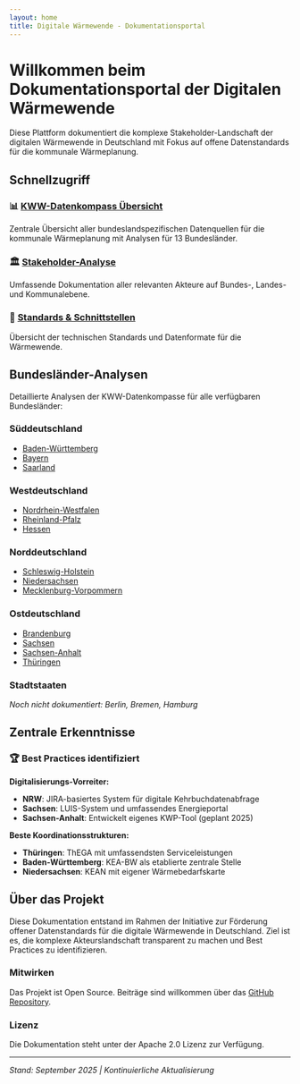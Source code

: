 ```yaml
---
layout: home
title: Digitale Wärmewende - Dokumentationsportal
---
```


# Willkommen beim Dokumentationsportal der Digitalen Wärmewende

Diese Plattform dokumentiert die komplexe Stakeholder-Landschaft der digitalen Wärmewende in Deutschland mit Fokus auf offene Datenstandards für die kommunale Wärmeplanung.

## Schnellzugriff

### 📊 [KWW-Datenkompass Übersicht](/stakeholder/bund/KWW-Halle/2025-09-21_KWW-Datenkompass)
Zentrale Übersicht aller bundeslandspezifischen Datenquellen für die kommunale Wärmeplanung mit Analysen für 13 Bundesländer.

### 🏛️ [Stakeholder-Analyse](/stakeholder/)
Umfassende Dokumentation aller relevanten Akteure auf Bundes-, Landes- und Kommunalebene.

### 📐 [Standards & Schnittstellen](/standards/)
Übersicht der technischen Standards und Datenformate für die Wärmewende.

## Bundesländer-Analysen

Detaillierte Analysen der KWW-Datenkompasse für alle verfügbaren Bundesländer:

### Süddeutschland
- [Baden-Württemberg](/stakeholder/bund/KWW-Halle/2025-09-21_KWW-Datenkompass-Baden-Wuerttemberg-Analyse)
- [Bayern](/stakeholder/bund/KWW-Halle/2025-09-21_KWW-Datenkompass-Bayern-Analyse)
- [Saarland](/stakeholder/bund/KWW-Halle/2025-09-21_KWW-Datenkompass-Saarland-Analyse)

### Westdeutschland
- [Nordrhein-Westfalen](/stakeholder/bund/KWW-Halle/2025-09-21_KWW-Datenkompass-Nordrhein-Westfalen-Analyse)
- [Rheinland-Pfalz](/stakeholder/bund/KWW-Halle/2025-09-21_KWW-Datenkompass-Rheinland-Pfalz-Analyse)
- [Hessen](/stakeholder/bund/KWW-Halle/2025-09-21_KWW-Datenkompass-Hessen-Analyse)

### Norddeutschland
- [Schleswig-Holstein](/stakeholder/bund/KWW-Halle/2025-09-21_KWW-Datenkompass-Schleswig-Holstein-Analyse)
- [Niedersachsen](/stakeholder/bund/KWW-Halle/2025-09-21_KWW-Datenkompass-Niedersachsen-Analyse)
- [Mecklenburg-Vorpommern](/stakeholder/bund/KWW-Halle/2025-09-21_KWW-Datenkompass-Mecklenburg-Vorpommern-Analyse)

### Ostdeutschland
- [Brandenburg](/stakeholder/bund/KWW-Halle/2025-09-21_KWW-Datenkompass-Brandenburg-Analyse)
- [Sachsen](/stakeholder/bund/KWW-Halle/2025-09-21_KWW-Datenkompass-Sachsen-Analyse)
- [Sachsen-Anhalt](/stakeholder/bund/KWW-Halle/2025-09-21_KWW-Datenkompass-Sachsen-Anhalt-Analyse)
- [Thüringen](/stakeholder/bund/KWW-Halle/2025-09-21_KWW-Datenkompass-Thueringen-Analyse)

### Stadtstaaten
*Noch nicht dokumentiert: Berlin, Bremen, Hamburg*

## Zentrale Erkenntnisse

### 🏆 Best Practices identifiziert

**Digitalisierungs-Vorreiter:**
- **NRW**: JIRA-basiertes System für digitale Kehrbuchdatenabfrage
- **Sachsen**: LUIS-System und umfassendes Energieportal
- **Sachsen-Anhalt**: Entwickelt eigenes KWP-Tool (geplant 2025)

**Beste Koordinationsstrukturen:**
- **Thüringen**: ThEGA mit umfassendsten Serviceleistungen
- **Baden-Württemberg**: KEA-BW als etablierte zentrale Stelle
- **Niedersachsen**: KEAN mit eigener Wärmebedarfskarte

## Über das Projekt

Diese Dokumentation entstand im Rahmen der Initiative zur Förderung offener Datenstandards für die digitale Wärmewende in Deutschland. Ziel ist es, die komplexe Akteurslandschaft transparent zu machen und Best Practices zu identifizieren.

### Mitwirken

Das Projekt ist Open Source. Beiträge sind willkommen über das [GitHub Repository](https://github.com/Digitale-Waermewende/Digitale-Waermewende).

### Lizenz

Die Dokumentation steht unter der Apache 2.0 Lizenz zur Verfügung.

---
*Stand: September 2025 | Kontinuierliche Aktualisierung*